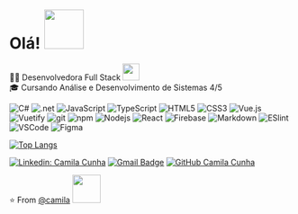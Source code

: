 # Olá!  <img src="https://media.giphy.com/media/mGcNjsfWAjY5AEZNw6/giphy.gif" width="70">
<!--  img src='https://media.giphy.com/media/bcKmIWkUMCjVm/giphy.gif' width='80"'> -->

👩‍💻 Desenvolvedora Full Stack <img src="https://media.giphy.com/media/WUlplcMpOCEmTGBtBW/giphy.gif" width="30">  
🎓 Cursando Análise e Desenvolvimento de Sistemas 4/5  

<p>
  <img alt="C#" src="https://img.shields.io/badge/-CSharp-00599C?style=flat-square&logo=csharp&logoColor=white" />
  <img alt=".net" src="https://img.shields.io/badge/-.Net-512BD4?style=flat-square&logo=dotnet&logoColor=white" />
  <img alt="JavaScript" src="https://img.shields.io/badge/-JavaScript-%23F7DF1C?style=flat-square&logo=javascript&logoColor=white" />
  <img alt="TypeScript" src="https://img.shields.io/badge/-Typescript-%233178C6.svg?&style=flat-square&logo=typescript&logoColor=white" />
  <img alt="HTML5" src="https://img.shields.io/badge/-HTML5-E34F26?style=flat-square&logo=html5&logoColor=white" />
  <img alt="CSS3" src="https://img.shields.io/badge/-CSS3-EF9421?style=flat-square&logo=css3&logoColor=white" />
  <img alt="Vue.js" src="https://img.shields.io/badge/-Vue.js%20-%2335495e.svg?&style=flat-square&logo=vue.js&logoColor=white" />
  <img alt="Vuetify" src="https://img.shields.io/badge/-Vuetify%20-%231867C0.svg?&style=flat-square&logo=vuetify&logoColor=white" />
  <img alt="git" src="https://img.shields.io/badge/-Git-F05032?style=flat-square&logo=git&logoColor=white" />
  <img alt="npm" src="https://img.shields.io/badge/-NPM-CB3837?style=flat-square&logo=npm&logoColor=white" />
  <img alt="Nodejs" src="https://img.shields.io/badge/-Nodejs-43853d?style=flat-square&logo=Node.js&logoColor=white" />
  <img alt="React" src="https://img.shields.io/badge/-React-45b8d8?style=flat-square&logo=react&logoColor=white" />  
  <img alt="Firebase" src="https://img.shields.io/badge/Firebase%20-%23039BE5.svg?&style=flat-square&logo=firebase&logoColor=white" />
  <img alt="Markdown" src="https://img.shields.io/badge/Markdown-%23000000.svg?&style=flat-square&logo=markdown&logoColor=white" />
  <img alt="ESlint" src="https://img.shields.io/badge/-ESLint-%234B32C3?style=flat-square&logo=eslint&logoColor=white" />
  <img alt="VSCode" src="https://img.shields.io/badge/-VSCode-%23007ACC?style=flat-square&logo=visual-studio-code&logoColor=white" />
  <img alt="Figma" src="https://img.shields.io/badge/Figma%20-%23F24E1E.svg?&style=flat-square&logo=figma&logoColor=white" />
</p> 

<!-- ![camilagerarde's github stats](https://github-readme-stats.vercel.app/api?username=camilagerarde&show_icons=true&hide_border=false&line_height=20&title_color=f69673&icon_color=1b93c9&show_owner=true")  -->
[![Top Langs](https://github-readme-stats.vercel.app/api/top-langs/?username=camilagerarde&layout=compact)](https://github.com/camilagerarde/)

[![Linkedin: Camila Cunha](https://img.shields.io/badge/-camilagerarde-blue?style=flat-square&logo=Linkedin&logoColor=white&link=https://www.linkedin.com/in/camilagerarde/)](https://www.linkedin.com/in/camilagerarde/)
[![Gmail Badge](https://img.shields.io/badge/Gmail-c5392a?style=flat-square&logo=Gmail&logoColor=white&link=mailto:millagerarde@gmail.com)](mailto:millagerarde@gmail.com)
[![GitHub Camila Cunha](https://img.shields.io/github/followers/camilagerarde?label=follow&style=social)](https://github.com/camilagerarde)  
  

⭐️ From [@camila](https://github.com/camilagerarde)
<img src="https://media.giphy.com/media/VgCDAzcKvsR6OM0uWg/giphy.gif" width="50">





<!--
![camilagerarde's github stats](https://github-readme-stats.vercel.app/api?username=camilagerarde&show_icons=true&theme=dracula)
<img src = "https://github-readme-stats.vercel.app/api/top-langs/?username=camilagerarde&theme=tokyonight">
<p>
  <img alt="Vue.js" src="https://img.shields.io/badge/vuejs%20-%2335495e.svg?&style=flat-square&logo=vue.js&logoColor=%234FC08D"/>
  <img alt="Sass" src="https://img.shields.io/badge/SASS%20-hotpink.svg?&style=flat-square&logo=SASS&logoColor=white"/>
</p>  
ICONES DOS BADGES
https://simpleicons.org/
-->
